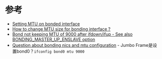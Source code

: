 

# 参考

* [Setting MTU on bonded interface](https://access.redhat.com/discussions/1365273)
* [How to change MTU size for bonding interface ?](https://access.redhat.com/solutions/64136)
* [Bond not keeping MTU of 9000 after ifdown/ifup - See also BONDING_MASTER_UP_ENSLAVE option](https://www.novell.com/support/kb/doc.php?id=7014947)
* [Question about bonding nics and mtu configuration](http://lists.us.dell.com/pipermail/linux-poweredge/2008-June/036437.html) - Jumbo Frame是设置bond0？`ifconfig bond0 mtu 9000`